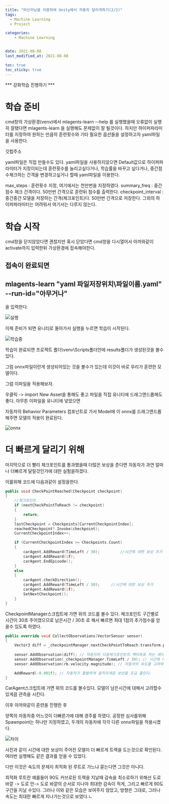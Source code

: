 ```yaml
---
title: "머신러닝을 이용하여 Unity에서 자동차 달리게하기(2/2)"
tags:
  - Machine Learning
  - Project

categories:
    - Machine Learning


date: 2021-08-08
last_modified_at: 2021-08-08

toc: true
toc_sticky: true
---
```


*** 강화학습 진행하기 ***

# 학습 준비
cmd창의 가상환경(venv)에서
mlagents-learn --help
를 실행했을때 오류없이 실행히 잘됐다면
mlagents-learn
을 실행해도 문제없이 잘 될것이다.
하지만 하이퍼파라미터를 지정하여 원하는 만큼의 훈련횟수와 기타 필요한 옵션들을 설정하고자
yaml파일을 사용한다.

깃헙주소

yaml파일은 직접 만들수도 있다.
yaml파일을 사용하지않으면 Default값으로 하이퍼파라미터가 지정이되는데
훈련횟수를 늘리고싶다거나, 학습률을 바꾸고 싶다거나, 중간점수체크하는 간격을 변경하고싶거나
할때 yaml파일을 이용한다.

max_steps : 훈련횟수 지정,  여기에서는 천만번을 지정하였다.
summary_freq : 중간 점수 체크 간격이다. 50만번 간격으로 훈련뒤 점수를 출력한다.
checkpoint_interval : 중간중간 모델을 저장하는 간격(체크포인트)다. 50만번 간격으로 저장한다.
그외의 하이퍼파라미터는 어려워서 여기서는 다루지 않는다.


# 학습 시작

cmd창을 닫지않았다면 괜찮지만
혹시 닫았다면
cmd창을 다시열어서 아까와같이 activate까지 입력한뒤
가상환경에 접속해야한다.

접속이 완료되면
---
mlagents-learn "yaml 파일저장위치\파일이름.yaml" --run-id="아무거나"
---
을 입력한다.

![실행](https://user-images.githubusercontent.com/42956142/128635700-84bdc380-47f2-46e2-8aed-deea86e28aa6.PNG)

이제 준비가 되면 유니티로 돌아가서 실행을 누르면 학습이 시작된다.

![학습중](https://user-images.githubusercontent.com/42956142/128635712-80e26a90-f7a9-4c72-9512-b65971506bc8.PNG)

학습이 완료되면 
프로젝트 폴더\venv\Scripts폴더안에
results폴더가 생성된것을 볼수있다.

그럼 onnx파일이란게 생성되어있는 것을 볼수가 있는데
이것이 바로 우리가 훈련한 모델이다.

그럼 이파일을 적용해보자.

우클릭 -> import New Asset을 통해도 좋고
파일을 직접 유니티에 드래그앤드롭해도 좋다.
아무튼 이파일을 유니티에 넣었으면

자동차의 Behavior Parameters 컴포넌트로 가서
Model에 이 onnx를 드래그앤드롭해주면
모델의 적용이 완료된다.

![onnx](https://user-images.githubusercontent.com/42956142/128635736-f8cf50ee-8a43-4ce1-b93a-91f724996e1b.PNG)

# 더 빠르게 달리기 위해

마지막으로 더 빨리 체크포인트를 통과했을때
더많은 보상을 준다면
자동차가 과연 얼마나 더빠르게 달릴것인가에 대한 실험을하겠다.

이를위해 코드에
다음과같이 설정을한다.

```C++
public void CheckPointReached(Checkpoint checkpoint)
{
    //체크포인트
    if (nextCheckPointToReach != checkpoint) 
    {
        return;
    }
    lastCheckpoint = Checkpoints[CurrentCheckpointIndex];
    reachedCheckpoint?.Invoke(checkpoint);
    CurrentCheckpointIndex++;

    if (CurrentCheckpointIndex >= Checkpoints.Count)
    {
        carAgent.AddReward(TimeLeft / 30);         //시간에 대한 보상 추가
        carAgent.AddReward(1f);
        carAgent.EndEpisode();
    }
    else
    {
        carAgent.checkDirection();
        carAgent.AddReward(TimeLeft / 30);     //시간에 대한 보상 추가
        carAgent.AddReward(1f);
        SetNextCheckpoint();
    }
}
```
CheckpointManager스크립트에 가면 위의 코드를 볼수 있다.
체크포인트 구간별로 시간이 30초 주어졌으므로 남은시간 / 30초 로 해서
빠르면 최대 1점의 추가점수를 얻을수 있도록 하였다.

```C++
public override void CollectObservations(VectorSensor sensor)
{
    Vector3 diff = _checkpointManager.nextCheckPointToReach.transform.position - transform.position;
         
    sensor.AddObservation(diff); // 자동차의 다음체크포인트의 백터좌표 차는 레이케스트가 계산해주는게 아니므로 추가해준다. 
    sensor.AddObservation(_checkpointManager.TimeLeft / 30); // 시간에 대한 보상
    sensor.AddObservation(rb.velocity.magnitude); // 자동차의 속도를 고려하도록 한다.(커브를 위해)

    AddReward(-0.001f); // 자동차가 활발하게 움직이게끔 보상을 조금 줄인다.
}
```
CarAgent스크립트에 가면 위의 코드를 볼수있다.
모델이 남은시간에 대해서 고려할수있게끔 관측을 시킨다.

이후 아까와같이 훈련을 진행한 후 

양쪽의 자동차중 어느것이 더빠른가에 대해 경주를 하였다.
공정한 심사를위해 
Spawnpoint는 하나만 지정하였고, 두개의 자동차에 각각 다른 onnx파일을 적용시켰다.

![차이](https://user-images.githubusercontent.com/42956142/128635867-6939f7f9-ea40-40da-b89a-439c769f4102.PNG)

사진과 같이 시간에 대한 보상이 주어진 모델이
더 빠르게 트랙을 도는것으로 확인된다.
여러번 실행해도 같은 결과를 얻을 수 있었다.

다만 이것은 속도의 문제지 최적화 된 루트로 가느냐 묻는다면
그것은 아니다.

최적화 루트란 예를들어 90도 커브로된 트랙을 지날때
감속을 최소로하기 위해선 
도로 바깥 -> 도로 안-> 도로 바깥의 순서로 지나야
최대한 감속이 적게, 그리고 빠르게 90도 구간을 지날 수있다.
그러나 이와 같은 모습은 보여주지 않았고,
방향은 그대로, 그러나 속도는 최대한 빠르게 지나가는것으로 보였다.ㄴ


